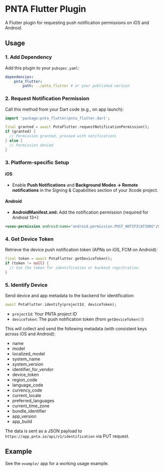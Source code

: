 # PNTA Flutter Plugin

A Flutter plugin for requesting push notification permissions on iOS and Android.

## Usage

### 1. Add Dependency

Add this plugin to your `pubspec.yaml`:

```yaml
dependencies:
    pnta_flutter:
        path: ../pnta_flutter # or your published version
```

### 2. Request Notification Permission

Call this method from your Dart code (e.g., on app launch):

```dart
import 'package:pnta_flutter/pnta_flutter.dart';

final granted = await PntaFlutter.requestNotificationPermission();
if (granted) {
  // Permission granted, proceed with notifications
} else {
  // Permission denied
}
```

### 3. Platform-specific Setup

#### iOS

-   Enable **Push Notifications** and **Background Modes → Remote notifications** in the Signing & Capabilities section of your Xcode project.

#### Android

-   **AndroidManifest.xml:** Add the notification permission (required for Android 13+):

```xml
<uses-permission android:name="android.permission.POST_NOTIFICATIONS"/>
```

### 4. Get Device Token

Retrieve the device push notification token (APNs on iOS, FCM on Android):

```dart
final token = await PntaFlutter.getDeviceToken();
if (token != null) {
  // Use the token for identification or backend registration
}
```

### 5. Identify Device

Send device and app metadata to the backend for identification:

```dart
await PntaFlutter.identify(projectId, deviceToken);
```

-   `projectId`: Your PNTA project ID
-   `deviceToken`: The push notification token (from `getDeviceToken()`)

This will collect and send the following metadata (with consistent keys across iOS and Android):

-   name
-   model
-   localized_model
-   system_name
-   system_version
-   identifier_for_vendor
-   device_token
-   region_code
-   language_code
-   currency_code
-   current_locale
-   preferred_languages
-   current_time_zone
-   bundle_identifier
-   app_version
-   app_build

The data is sent as a JSON payload to `https://app.pnta.io/api/v1/identification` via PUT request.

## Example

See the `example/` app for a working usage example.
